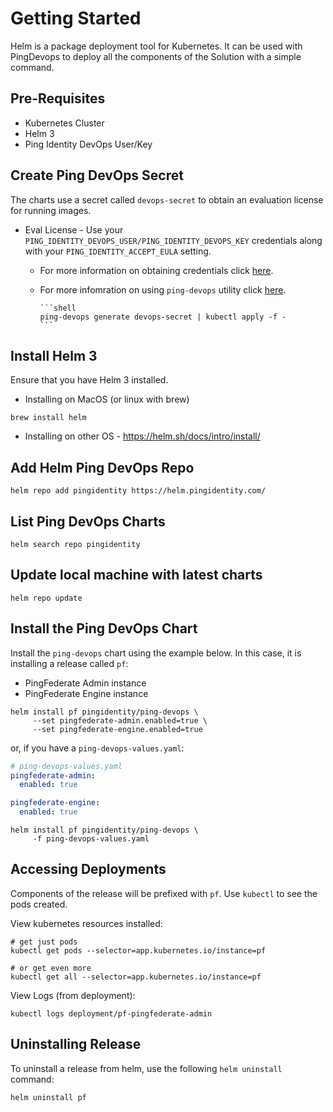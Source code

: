 # Getting Started

Helm is a package deployment tool for Kubernetes. It can be used with PingDevops to deploy all the components of the Solution with a simple command.

## Pre-Requisites

* Kubernetes Cluster
* Helm 3
* Ping Identity DevOps User/Key

## Create Ping DevOps Secret

The charts use a secret called `devops-secret` to obtain an evaluation license for running images.

* Eval License - Use your `PING_IDENTITY_DEVOPS_USER/PING_IDENTITY_DEVOPS_KEY` credentials
  along with your `PING_IDENTITY_ACCEPT_EULA` setting.
  * For more information on obtaining credentials click [here](https://pingidentity-devops.gitbook.io/devops/getstarted/prod-license#obtaining-a-ping-identity-devops-user-and-key).
  * For more infomration on using `ping-devops` utility click [here](https://pingidentity-devops.gitbook.io/devops/devopsutils/pingdevopsutil).

        ```shell
        ping-devops generate devops-secret | kubectl apply -f -
        ```

## Install Helm 3

Ensure that you have Helm 3 installed.

* Installing on MacOS (or linux with brew)

```shell
brew install helm
```

* Installing on other OS - <https://helm.sh/docs/intro/install/>

## Add Helm Ping DevOps Repo

```shell
helm repo add pingidentity https://helm.pingidentity.com/
```

## List Ping DevOps Charts

```shell
helm search repo pingidentity
```

## Update local machine with latest charts

```shell
helm repo update
```

## Install the Ping DevOps Chart

Install the `ping-devops` chart using the example below.  In this case, it is installing a release called `pf`:

* PingFederate Admin instance
* PingFederate Engine instance

```shell
helm install pf pingidentity/ping-devops \
     --set pingfederate-admin.enabled=true \
     --set pingfederate-engine.enabled=true
```

or, if you have a `ping-devops-values.yaml`:

```yaml
# ping-devops-values.yaml
pingfederate-admin:
  enabled: true

pingfederate-engine:
  enabled: true
```

```shell
helm install pf pingidentity/ping-devops \
     -f ping-devops-values.yaml
```

## Accessing Deployments

Components of the release will be prefixed with `pf`.  Use `kubectl` to see the pods created.

View kubernetes resources installed:

```shell
# get just pods
kubectl get pods --selector=app.kubernetes.io/instance=pf

# or get even more
kubectl get all --selector=app.kubernetes.io/instance=pf
```

View Logs (from deployment):

```shell
kubectl logs deployment/pf-pingfederate-admin
```

## Uninstalling Release

To uninstall a release from helm, use the following `helm uninstall` command:

```shell
helm uninstall pf
```
